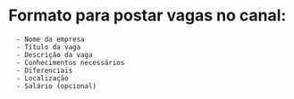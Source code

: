 # Formato para postar vagas no canal:

```
  - Nome da empresa
  - Título da vaga
  - Descrição da vaga
  - Conhecimentos necessários
  - Diferenciais
  - Localização
  - Salário (opcional)
```
